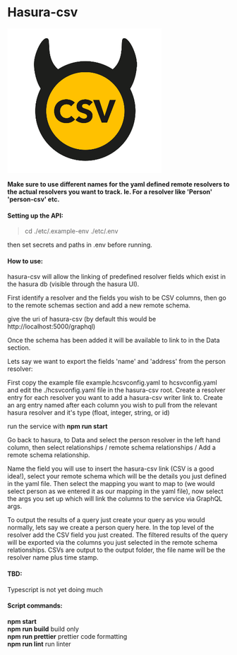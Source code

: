 # Hasura-csv
![Screenshot](screenshot.png)

**Make sure to use different names for the yaml defined remote resolvers to the actual resolvers you want to track. Ie. For a resolver like 'Person' 'person-csv' etc.**

#### Setting up the API:

>cd ./etc/.example-env ./etc/.env   

then set secrets and paths in .env before running.   

#### How to use:
hasura-csv will allow the linking of predefined resolver fields which exist in the hasura db (visible through the hasura UI).

First identify a resolver and the fields you wish to be CSV columns, then go to the remote schemas section and add a new remote schema.

give the uri of hasura-csv (by default this would be http://localhost:5000/graphql)

Once the schema has been added it will be available to link to in the Data section.

Lets say we want to export the fields 'name' and 'address' from the person resolver:

First copy the example file example.hcsvconfig.yaml to hcsvconfig.yaml and edit the ./hcsvconfig.yaml file in the hasura-csv root. Create a resolver entry for each resolver you want to add a hasura-csv writer link to. Create an arg entry named after each column you wish to pull from the relevant hasura resolver and it's type (float, integer, string, or id)

run the service with **npm run start**

Go back to hasura, to Data and select the person resolver in the left hand column, then select relationships / remote schema relationships / Add a remote schema relationship. 

Name the field you will use to insert the hasura-csv link (CSV is a good idea!), select your remote schema which will be the details you just defined in the yaml file. Then select the mapping you want to map to (we would select person as we entered it as our mapping in the yaml file), now select the args you set up which will link the columns to the service via GraphQL args.

To output the results of a query just create your query as you would normally, lets say we create a person query here. In the top level of the resolver add the CSV field you just created. The filtered results of the query will be exported via the columns you just selected in the remote schema relationships.
CSVs are output to the output folder, the file name will be the resolver name plus time stamp.

#### TBD:
Typescript is not yet doing much

#### Script commands:

**npm start**   
**npm run build** build only   
**npm run prettier** prettier code formatting   
**npm run lint** run linter   
